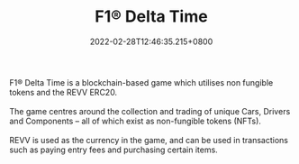 ﻿---
title: "F1® Delta Time"
description: "High-octane Racing Game, powered by blockchain!"
lead: "High-octane Racing Game, powered by blockchain!"
date: 2022-02-28T12:46:35.215+0800
lastmod: 2022-02-28T12:46:35.215+0800
draft: false
featuredImage: ["100_f1-delta-time.png"]
score: "23"
status: "Beta"
blockchain: ["Ethereum"]
nft_support: "Yes"
free_to_play: "NFT"
play_to_earn: ["NFT","Crypto"]
website: "https://f1deltatime.com/?utm_source=PlayToEarn.net&utm_medium=organic&utm_campaign=gamepage"
twitter: "https://twitter.com/F1DeltaTime"
discord: "https://discord.gg/pqxWVj6"
telegram: "https://t.me/F1DeltaTime"
github: 
youtube: 
twitch: 
facebook: "https://www.facebook.com/F1DeltaTime"
instagram: 
reddit: 
medium: "https://medium.com/@f1deltatime"
steam: 
gitbook: 
googleplay: 
appstore: 

  
    
categories: ["games"]
games: ["Action","Racing","Sports"]
toc: false
pinned: false
weight: 
---
F1® Delta Time is a blockchain-based game which utilises non fungible tokens and the REVV ERC20.<br> <br> The game centres around the collection and trading of unique Cars, Drivers and Components – all of which exist as non-fungible tokens (NFTs).<br> <br> REVV is used as the currency in the game, and can be used in transactions such as paying entry fees and purchasing certain items.